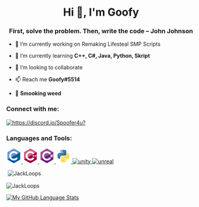 <h1 align="center">Hi 👋, I'm Goofy</h1>
<h3 align="center">First, solve the problem. Then, write the code – John Johnson</h3>


- 🔭 I’m currently working on Remaking Lifesteal SMP Scripts

- 🌱 I’m currently learning **C++, C#, Java, Python, Skript**

- 👯 I’m looking to collaborate

- 📫 Reach me **Goofy#5514**

- 🚬 **Smooking weed**

<h3 align="left">Connect with me:</h3>
<p align="left">
<a href="https://discord.gg/https://discord.io/Spoofer4u?" target="blank"><img align="center" src="https://raw.githubusercontent.com/rahuldkjain/github-profile-readme-generator/master/src/images/icons/Social/discord.svg" alt="https://discord.io/Spoofer4u?" height="30" width="40" /></a>
</p>

<h3 align="left">Languages and Tools:</h3>
<p align="left"> <a href="https://www.cprogramming.com/" target="_blank" rel="noreferrer"> <img src="https://raw.githubusercontent.com/devicons/devicon/master/icons/c/c-original.svg" alt="c" width="40" height="40"/> </a> <a href="https://www.w3schools.com/cpp/" target="_blank" rel="noreferrer"> <img src="https://raw.githubusercontent.com/devicons/devicon/master/icons/cplusplus/cplusplus-original.svg" alt="cplusplus" width="40" height="40"/> </a> <a href="https://www.w3schools.com/cs/" target="_blank" rel="noreferrer"> <img src="https://raw.githubusercontent.com/devicons/devicon/master/icons/csharp/csharp-original.svg" alt="csharp" width="40" height="40"/> </a> <a href="https://www.python.org" target="_blank" rel="noreferrer"> <img src="https://raw.githubusercontent.com/devicons/devicon/master/icons/python/python-original.svg" alt="python" width="40" height="40"/> </a> <a href="https://unity.com/" target="_blank" rel="noreferrer"> <img src="https://www.vectorlogo.zone/logos/unity3d/unity3d-icon.svg" alt="unity" width="40" height="40"/> </a> <a href="https://unrealengine.com/" target="_blank" rel="noreferrer"> <img src="https://raw.githubusercontent.com/kenangundogan/fontisto/036b7eca71aab1bef8e6a0518f7329f13ed62f6b/icons/svg/brand/unreal-engine.svg" alt="unreal" width="40" height="40"/> </a> </p>

<p>&nbsp;<img align="center" src="https://github-readme-stats.vercel.app/api?username=reallreaper&show_icons=true&theme=tokyonight&locale=en" alt="JackLoops" /></p>

<p><img align="center" src="https://github-readme-streak-stats.herokuapp.com/?user=reallreaper&theme=dark" alt="JackLoops" /></p>


[![My GitHub Language Stats](https://github-readme-stats.vercel.app/api/top-langs/?username=ReallReaper&langs_count=5&theme=tokyonight)]()
